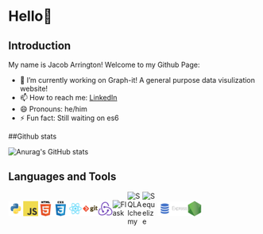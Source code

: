 # Hello👋
## Introduction

My name is Jacob Arrington! Welcome to my Github Page:

- 🔭 I’m currently working on Graph-it! A general purpose data visulization website!
- 📫 How to reach me: [LinkedIn](https://www.linkedin.com/in/jacob-arrington-190885278/)
- 😄 Pronouns: he/him
- ⚡ Fun fact: Still waiting on es6 


##Github stats

![Anurag's GitHub stats](https://github-readme-stats.vercel.app/api?username=anuraghazra&theme=dark&show_icons=true)


## Languages and Tools

<div style="display: flex; align-items: center;">

  <img src="https://github.com/github/explore/raw/main/topics/python/python.png" width="30" alt="Python">
  <img src="https://github.com/github/explore/raw/main/topics/javascript/javascript.png" width="30" alt="JavaScript">
  <img src="https://github.com/github/explore/raw/main/topics/html/html.png" width="30" alt="HTML">
  <img src="https://github.com/github/explore/raw/main/topics/css/css.png" width="30" alt="CSS">
  <img src="https://github.com/github/explore/raw/main/topics/react/react.png" width="30" alt="React">
  <img src="https://github.com/github/explore/raw/main/topics/git/git.png" width="30" alt="Git">
  <img src="https://github.com/github/explore/raw/main/topics/redux/redux.png" width="30" alt="Redux">
  <img src="https://res.cloudinary.com/dfnqaxcck/image/upload/v1687215405/flask_l9vp6a.png" width="30" alt="Flask">
  <img src="https://res.cloudinary.com/dfnqaxcck/image/upload/c_scale,w_301/v1687216244/sqlalch_wbvdbm.png" width="30" alt="SQLAlchemy">
  <img src="https://res.cloudinary.com/dfnqaxcck/image/upload/c_scale,w_278/v1687215975/seq_njsb4b.png" width="30" alt="Sequelize">
  <img src="https://github.com/github/explore/raw/main/topics/sql/sql.png" width="30" alt="SQL">
  <img src="https://github.com/github/explore/raw/main/topics/express/express.png" width="30" alt="Express">
  <img src="https://github.com/github/explore/raw/main/topics/nodejs/nodejs.png" width="30" alt="Node.js">

</div>

<!---
JacobArrington/JacobArrington is a ✨ special ✨ repository because its `README.md` (this file) appears on your GitHub profile.
You can click the Preview link to take a look at your changes.
--->
